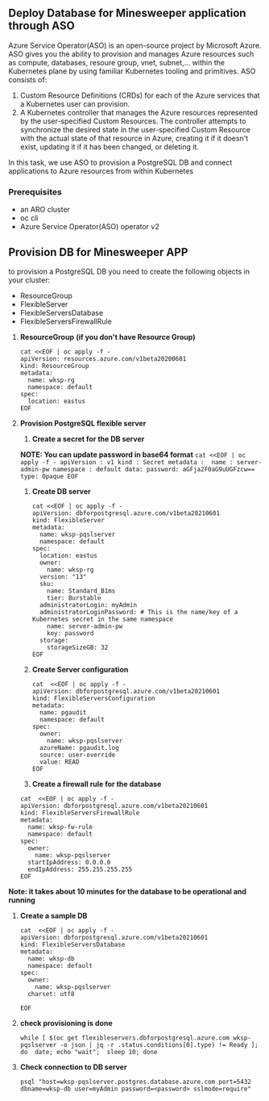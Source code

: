 ## Deploy Database for Minesweeper application through ASO
Azure Service Operator(ASO) is an open-source project by Microsoft Azure. ASO gives you the ability to provision and manages Azure resources such as compute, databases, resoure group, vnet, subnet,... within the Kubernetes plane by using familiar Kubernetes tooling and primitives. ASO consists of:
1. Custom Resource Definitions (CRDs) for each of the Azure services that a Kubernetes user can provision.
1. A Kubernetes controller that manages the Azure resources represented by the user-specified Custom Resources. The controller attempts to synchronize the desired state in the user-specified Custom Resource with the actual state of that resource in Azure, creating it if it doesn't exist, updating it if it has been changed, or deleting it.

In this task, we use ASO to provision a PostgreSQL DB and connect applications to Azure resources from within Kubernetes

### Prerequisites

* an ARO cluster
* oc cli
* Azure Service Operator(ASO) operator v2
  
## Provision DB for Minesweeper APP

to provision a PostgreSQL DB you need to create the following objects in your cluster:
 - ResourceGroup  
 - FlexibleServer  
 - FlexibleServersDatabase 
 - FlexibleServersFirewallRule

1. **ResourceGroup**  **(if you don't have Resource Group)**
   ```
   cat <<EOF | oc apply -f -
   apiVersion: resources.azure.com/v1beta20200601
   kind: ResourceGroup
   metadata:
     name: wksp-rg
     namespace: default
   spec:
     location: eastus
   EOF
   ```
1. **Provision PostgreSQL flexible server**

    1. **Create a secret for the DB server**
      
      **NOTE: You can update password in base64 format**
       ```
       cat <<EOF | oc apply -f -
       apiVersion : v1
       kind : Secret
       metadata : 
         name : server-admin-pw
         namespace : default
       data:
         password: aGFja2F0aG9uUGFzcw==
       type: Opaque
       EOF
       ```
            
    1. **Create DB server**
      
       ```
       cat <<EOF | oc apply -f -
       apiVersion: dbforpostgresql.azure.com/v1beta20210601
       kind: FlexibleServer
       metadata:
         name: wksp-pqslserver
         namespace: default
       spec:
         location: eastus
         owner:
           name: wksp-rg
         version: "13"
         sku:
           name: Standard_B1ms
           tier: Burstable
         administratorLogin: myAdmin
         administratorLoginPassword: # This is the name/key of a Kubernetes secret in the same namespace
           name: server-admin-pw
           key: password
         storage:
           storageSizeGB: 32
       EOF
       ```
      
    1. **Create Server configuration**
       ```
       cat  <<EOF | oc apply -f -
       apiVersion: dbforpostgresql.azure.com/v1beta20210601
       kind: FlexibleServersConfiguration
       metadata:
         name: pgaudit
         namespace: default
       spec:
         owner:
           name: wksp-pqslserver
         azureName: pgaudit.log
         source: user-override
         value: READ
       EOF
       ```
    1. **Create a firewall rule for the database**
      ```
      cat  <<EOF | oc apply -f -
      apiVersion: dbforpostgresql.azure.com/v1beta20210601
      kind: FlexibleServersFirewallRule
      metadata:
        name: wksp-fw-rule
        namespace: default
      spec:
        owner:
          name: wksp-pqslserver
        startIpAddress: 0.0.0.0
        endIpAddress: 255.255.255.255
      EOF
      ```

**Note: it takes about 10 minutes for the database to be operational and running** 

 
1. **Create a sample DB**
   ```
   cat  <<EOF | oc apply -f -
   apiVersion: dbforpostgresql.azure.com/v1beta20210601
   kind: FlexibleServersDatabase
   metadata:
     name: wksp-db
     namespace: default
   spec:
     owner:
       name: wksp-pqslserver
     charset: utf8
   
   EOF
   ```


1. **check provisioning is done**
   ```
   while [ $(oc get flexibleservers.dbforpostgresql.azure.com wksp-pqslserver -o json | jq -r .status.conditions[0].type) != Ready ]; do  date; echo "wait";  sleep 10; done
   ```
   

1. **Check connection to DB server**
   ```
   psql "host=wksp-pqslserver.postgres.database.azure.com port=5432 dbname=wksp-db user=myAdmin password=<password> sslmode=require"
   ```